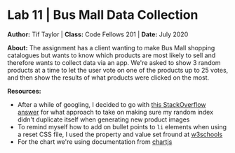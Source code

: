 # Lab 11 | Bus Mall Data Collection
**Author:** Tif Taylor | **Class:** Code Fellows 201 | **Date:** July 2020

**About:**
The assignment has a client wanting to make Bus Mall shopping catalogues but wants to know which products are most likely to sell and therefore wants to collect data via an app. We're asked to show 3 random products at a time to let the user vote on one of the products up to 25 votes, and then show the results of what products were clicked on the most. 

**Resources:**
- After a while of googling, I decided to go with [this StackOverflow answer](https://stackoverflow.com/questions/18806210/generating-non-repeating-random-numbers-in-js/18806417#18806417) for what approach to take on making sure my random index didn't duplicate itself when generating new product images
- To remind myself how to add on bullet points to `li` elements when using a reset CSS file, I used the property and value set fround at [w3schools](https://www.w3schools.com/css/css_list.asp)
- For the chart we're using documentation from [chartjs](https://www.chartjs.org/docs/latest/)
